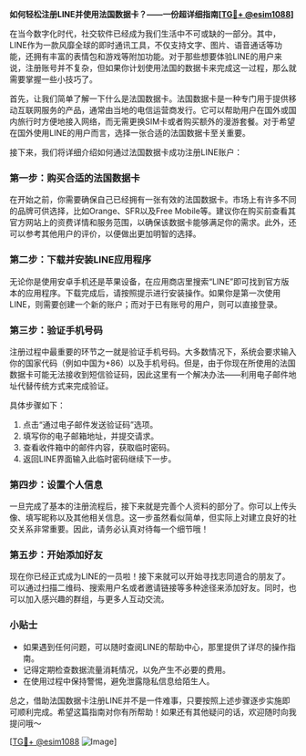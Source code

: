 **如何轻松注册LINE并使用法国数据卡？——一份超详细指南[[TG💪+ @esim1088](https://t.me/s/esim1088)]**

在当今数字化时代，社交软件已经成为我们生活中不可或缺的一部分。其中，LINE作为一款风靡全球的即时通讯工具，不仅支持文字、图片、语音通话等功能，还拥有丰富的表情包和游戏等附加功能。对于那些想要体验LINE的用户来说，注册账号并不复杂，但如果你计划使用法国的数据卡来完成这一过程，那么就需要掌握一些小技巧了。

首先，让我们简单了解一下什么是法国数据卡。法国数据卡是一种专门用于提供移动互联网服务的产品，通常由当地的电信运营商发行。它可以帮助用户在国外或国内旅行时方便地接入网络，而无需更换SIM卡或者购买额外的漫游套餐。对于希望在国外使用LINE的用户而言，选择一张合适的法国数据卡至关重要。

接下来，我们将详细介绍如何通过法国数据卡成功注册LINE账户：

### 第一步：购买合适的法国数据卡

在开始之前，你需要确保自己已经拥有一张有效的法国数据卡。市场上有许多不同的品牌可供选择，比如Orange、SFR以及Free Mobile等。建议你在购买前查看其官方网站上的资费详情和服务范围，以确保该数据卡能够满足你的需求。此外，还可以参考其他用户的评价，以便做出更加明智的选择。

### 第二步：下载并安装LINE应用程序

无论你是使用安卓手机还是苹果设备，在应用商店里搜索“LINE”即可找到官方版本的应用程序。下载完成后，请按照提示进行安装操作。如果你是第一次使用LINE，则需要创建一个新的账户；而对于已有账号的用户，则可以直接登录。

### 第三步：验证手机号码

注册过程中最重要的环节之一就是验证手机号码。大多数情况下，系统会要求输入你的国家代码（例如中国为+86）以及手机号码。但是，由于你现在所使用的法国数据卡可能无法接收到短信验证码，因此这里有一个解决办法——利用电子邮件地址代替传统方式来完成验证。

具体步骤如下：
1. 点击“通过电子邮件发送验证码”选项。
2. 填写你的电子邮箱地址，并提交请求。
3. 查看收件箱中的邮件内容，获取临时密码。
4. 返回LINE界面输入此临时密码继续下一步。

### 第四步：设置个人信息

一旦完成了基本的注册流程后，接下来就是完善个人资料的部分了。你可以上传头像、填写昵称以及其他相关信息。这一步虽然看似简单，但实际上对建立良好的社交关系非常重要。因此，请务必认真对待每一个细节哦！

### 第五步：开始添加好友

现在你已经正式成为LINE的一员啦！接下来就可以开始寻找志同道合的朋友了。可以通过扫描二维码、搜索用户名或者邀请链接等多种途径来添加好友。同时，也可以加入感兴趣的群组，与更多人互动交流。

### 小贴士

- 如果遇到任何问题，可以随时查阅LINE的帮助中心，那里提供了详尽的操作指南。
- 记得定期检查数据流量消耗情况，以免产生不必要的费用。
- 在使用过程中保持警惕，避免泄露隐私信息给陌生人。

总之，借助法国数据卡注册LINE并不是一件难事，只要按照上述步骤逐步实施即可顺利完成。希望这篇指南对你有所帮助！如果还有其他疑问的话，欢迎随时向我提问哦～

[[TG💪+ @esim1088](https://t.me/s/esim1088) ![Image](https://i.postimg.cc/4NQfJmqS/Snipaste-2025-05-13-00-14-12.png)]